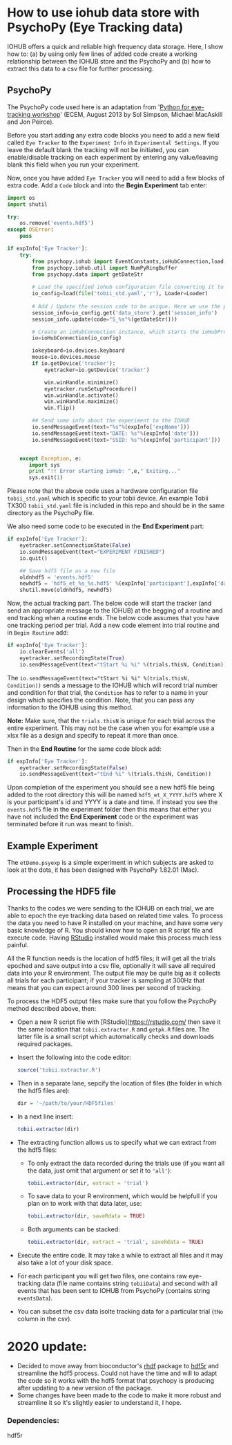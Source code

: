 # How to use iohub data store with PsychoPy (Eye Tracking data)

IOHUB offers a quick and reliable high frequency data storage. Here, I show how to: (a) by using only few lines of added code create a working relationship between the IOHUB store and the PsychoPy and (b) how to extract this data to a csv file for further processing. 

## PsychoPy
The PsychoPy code used here is an adaptation from '[Python for eye-tracking workshop](http://www.psychopy.org/resources/ECEM_Python_materials.zip)' (ECEM, August 2013 by Sol Simpson, Michael MacAskill and Jon Peirce).

Before you start adding any extra code blocks you need to add a new field called `Eye Tracker` to the `Experiment Info` in `Experimental Settings`. If you leave the default blank the tracking will not be initiated, you can enable/disable tracking on each experiment by entering any value/leaving blank this field when you run your experiment. 

Now, once you have added `Eye Tracker` you will need to add a few blocks of extra code. Add a `Code` block and into the **Begin Experiment** tab enter: 

```python
import os
import shutil

try:
    os.remove('events.hdf5')
except OSError:
    pass

if expInfo['Eye Tracker']:
    try:
        from psychopy.iohub import EventConstants,ioHubConnection,load,Loader
        from psychopy.iohub.util import NumPyRingBuffer
        from psychopy.data import getDateStr
        
        # Load the specified iohub configuration file converting it to a python dict.
        io_config=load(file('tobii_std.yaml','r'), Loader=Loader)
        
        # Add / Update the session code to be unique. Here we use the psychopy getDateStr() function for session code generation
        session_info=io_config.get('data_store').get('session_info')
        session_info.update(code="S_%s"%(getDateStr()))

        # Create an ioHubConnection instance, which starts the ioHubProcess, and informs it of the requested devices and their configurations.
        io=ioHubConnection(io_config)

        iokeyboard=io.devices.keyboard
        mouse=io.devices.mouse
        if io.getDevice('tracker'):
            eyetracker=io.getDevice('tracker')

            win.winHandle.minimize()
            eyetracker.runSetupProcedure()
            win.winHandle.activate()
            win.winHandle.maximize()
            win.flip()

        ## Send some info about the experiment to the IOHUB
        io.sendMessageEvent(text="%s"%(expInfo['expName']))
        io.sendMessageEvent(text="DATE: %s"%(expInfo['date']))
        io.sendMessageEvent(text="SSID: %s"%(expInfo['participant']))


    except Exception, e:
       import sys
       print "!! Error starting ioHub: ",e," Exiting..."
       sys.exit(1)
```
Please note that the above code uses a hardware configuration file `tobii_std.yaml` which is specific to your tobii device. An example Tobii TX300 `tobii_std.yaml` file is included in this repo and should be in the same directory as the PsychoPy file.

We also need some code to be executed in the **End Experiment** part:

```python
if expInfo['Eye Tracker']:
    eyetracker.setConnectionState(False)
    io.sendMessageEvent(text="EXPERIMENT FINISHED")
    io.quit()

    ## Save hdf5 file as a new file
    oldnhdf5 = 'events.hdf5'
    newhdf5 = 'hdf5_et_%s_%s.hdf5' %(expInfo['participant'],expInfo['date'])
    shutil.move(oldnhdf5, newhdf5)
```

Now, the actual tracking part. The below code will start the tracker (and send an appropriate message to the IOHUB) at the begging of a routine and end tracking when a routine ends. The below code assumes that you have one tracking period per trial. Add a new code element into trial routine and in `Begin Routine` add:

```python
if expInfo['Eye Tracker']:
    io.clearEvents('all')
    eyetracker.setRecordingState(True)
    io.sendMessageEvent(text="tStart %i %i" %(trials.thisN, Condition))
```
The `io.sendMessageEvent(text="tStart %i %i" %(trials.thisN, Condition))` sends a message to the IOHUB which will record trial number and condition for that trial, the `Condition` has to refer to a name in your design which specifies the condition. Note, that you can pass any information to the IOHUB using this method. 

**Note:** Make sure, that the `trials.thisN` is unique for each trial across the entire experiment. This may not be the case when you for example use a xlsx file as a design and specify to repeat it more than once. 

Then in the **End Routine** for the same code block add:

```python
if expInfo['Eye Tracker']:
    eyetracker.setRecordingState(False)
    io.sendMessageEvent(text="tEnd %i" %(trials.thisN, Condition))
```

Upon completion of the experiment you should see a new hdf5 file being added to the root directory this will be named `hdf5_et_X_YYYY.hdf5` where X is your participant's id and YYYY is a date and time. If instead you see the `events.hdf5` file in the experiment folder then this means that either you have not included the **End Experiment** code or the experiment was terminated before it run was meant to finish. 

## Example Experiment
The `etDemo.psyexp` is a simple experiment in which subjects are asked to look at the dots, it has been designed with PsychoPy 1.82.01 (Mac).

## Processing the HDF5 file
Thanks to the codes we were sending to the IOHUB on each trial, we are able to epoch the eye tracking data based on related time vales. To process the data you need to have R installed on your machine, and have some very basic knowledge of R. You should know how to open an R script file and execute code. Having [RStudio](https://rstudio.com/) installed would make this process much less painful. 

All the R function needs is the location of hdf5 files; it will get all the trials epoched and save output into a csv file, optionally it will save all required data into your R environment. The output file may be quite big as it collects all trials for each participant; if your tracker is sampling at 300Hz that means that you can expect around 300 lines per second of tracking. 

To process the HDF5 output files make sure that you follow the PsychoPy method described above, then:
* Open a new R script file with [RStudio](https://rstudio.com/ then save it the same location that `tobii.extractor.R` and `getpk.R` files are. The latter file is a small script which automatically checks and downloads required packages. 

* Insert the following into the code editor: 

  ```R
  source('tobii.extractor.R')
  ```

* Then in a separate lane, sepcify the location of files (the folder in which the hdf5 files are): 

  ```R
  dir = '~/path/to/your/HDF5files'
  ```

* In a next line insert: 

  ```R
  tobii.extractor(dir)
  ```

* The extracting function allows us to specify what we can extract from the hdf5 files:

  * To only extract the data recorded during the trials use (if you want all the data, just omit that argument or set it to `'all'`):

    ```R
    tobii.extractor(dir, extract = 'trial')
    ```

  * To save data to your R environment, which would be helpfull if you plan on to work with that data later, use:

    ```R
    tobii.extractor(dir, saveRdata = TRUE)
    ```

  * Both arguments can be stacked:

    ```R
    tobii.extractor(dir, extract = 'trial', saveRdata = TRUE)
    ```

* Execute the entire code. It may take a while to extract all files and it may also take a lot of your disk space.

* For each participant you will get two files, one contains raw eye-tracking data (file name contains string `tobiiData`) and second with all events that has been sent to IOHUB from PsychoPy (contains string `eventsData`). 

* You can subset the csv data isolte tracking data for a particular trial (`tNo` column in the csv).

# 2020 update:

* Decided to move away from bioconductor's [rhdf](https://github.com/grimbough/rhdf5) package to [hdf5r](https://hhoeflin.github.io/hdf5r/) and streamline the hdf5 process. Could not have the time and will to adapt the code so it works with the hdf5 format that psychopy is producing after updating to a new version of the package. 
* Some changes have been made to the code to make it more robust and streamline it so it's slightly easier to understand it, I hope. 



### Dependencies:

hdf5r






